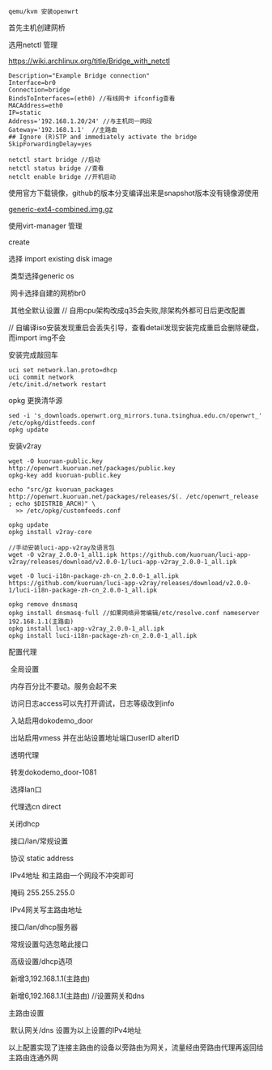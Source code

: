 ~~~
qemu/kvm 安装openwrt
~~~

<!-- more -->

首先主机创建网桥

选用netctl 管理

https://wiki.archlinux.org/title/Bridge_with_netctl

```
Description="Example Bridge connection"
Interface=br0
Connection=bridge
BindsToInterfaces=(eth0) //有线网卡 ifconfig查看
MACAddress=eth0
IP=static
Address='192.168.1.20/24' //与主机同一网段
Gateway='192.168.1.1'  //主路由
## Ignore (R)STP and immediately activate the bridge
SkipForwardingDelay=yes
```

```
netctl start bridge //启动
netctl status bridge //查看
netclt enable bridge //开机启动
```

使用官方下载镜像，github的版本分支编译出来是snapshot版本没有镜像源使用

[generic-ext4-combined.img.gz](https://downloads.openwrt.org/releases/21.02.1/targets/x86/64/openwrt-21.02.1-x86-64-generic-ext4-combined.img.gz)

使用virt-manager 管理

create 

 选择 import existing disk image

​		类型选择generic os

​		网卡选择自建的网桥br0

​		其他全默认设置  // 自用cpu架构改成q35会失败,除架构外都可日后更改配置

 // 自编译iso安装发现重启会丢失引导，查看detail发现安装完成重启会删除硬盘，而import img不会

安装完成敲回车

```
uci set network.lan.proto=dhcp
uci commit network
/etc/init.d/network restart
```

opkg 更换清华源

```
sed -i 's_downloads.openwrt.org_mirrors.tuna.tsinghua.edu.cn/openwrt_' /etc/opkg/distfeeds.conf
opkg update
```

安装v2ray

```
wget -O kuoruan-public.key http://openwrt.kuoruan.net/packages/public.key
opkg-key add kuoruan-public.key

echo "src/gz kuoruan_packages http://openwrt.kuoruan.net/packages/releases/$(. /etc/openwrt_release ; echo $DISTRIB_ARCH)" \
  >> /etc/opkg/customfeeds.conf
  
opkg update
opkg install v2ray-core

//手动安装luci-app-v2ray及语言包
wget -O v2ray_2.0.0-1_all1.ipk https://github.com/kuoruan/luci-app-v2ray/releases/download/v2.0.0-1/luci-app-v2ray_2.0.0-1_all.ipk

wget -O luci-i18n-package-zh-cn_2.0.0-1_all.ipk https://github.com/kuoruan/luci-app-v2ray/releases/download/v2.0.0-1/luci-i18n-package-zh-cn_2.0.0-1_all.ipk

opkg remove dnsmasq
opkg install dnsmasq-full //如果网络异常编辑/etc/resolve.conf nameserver 192.168.1.1(主路由)
opkg install luci-app-v2ray_2.0.0-1_all.ipk
opkg install luci-i18n-package-zh-cn_2.0.0-1_all.ipk

```

配置代理

​        全局设置	

​		 		内存百分比不要动。服务会起不来

​				 访问日志access可以先打开调试，日志等级改到info

​		         入站启用dokodemo_door

​				 出站启用vmess 并在出站设置地址端口userID alterID

​		透明代理

​				转发dokodemo_door-1081

​				选择lan口

​				代理选cn direct

关闭dhcp

​		接口/lan/常规设置

​				协议 static address

​				IPv4地址 和主路由一个网段不冲突即可

​				掩码 255.255.255.0

​				IPv4网关写主路由地址

​		接口/lan/dhcp服务器

​				常规设置勾选忽略此接口

​				高级设置/dhcp选项

​						新增3,192.168.1.1(主路由) 

​						新增6,192.168.1.1(主路由) //设置网关和dns

主路由设置

​		默认网关/dns 设置为以上设置的IPv4地址



以上配置实现了连接主路由的设备以旁路由为网关，流量经由旁路由代理再返回给主路由连通外网

